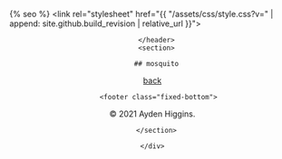 <!DOCTYPE html>
<html lang="{{ site.lang | default: "en-UK" }}">
  <head>
    <meta charset="UTF-8">
    <meta http-equiv="X-UA-Compatible" content="IE=edge">
    <meta name="viewport" content="width=device-width, initial-scale=1">

<!-- Global site tag (gtag.js) - Google Analytics -->
<script async src="https://www.googletagmanager.com/gtag/js?id=G-KXLR1GHML2"></script>
<script>
  window.dataLayer = window.dataLayer || [];
  function gtag(){dataLayer.push(arguments);}
  gtag('js', new Date());

  gtag('config', 'G-KXLR1GHML2');
</script> 

{% seo %}
    <link rel="stylesheet" href="{{ "/assets/css/style.css?v=" | append: site.github.build_revision | relative_url }}">
    <!--[if lt IE 9]>
    <script src="https://cdnjs.cloudflare.com/ajax/libs/html5shiv/3.7.3/html5shiv.min.js"></script>
    <![endif]-->
  </head>
  <body>
    <div class="wrapper">
      <header>


      </header>
      <section>

      ## mosquito

[back](./)

       <footer class="fixed-bottom">
  <div class="container mt-0">
    &copy; 2021 Ayden Higgins.
  </div>
</footer> 

      </section>

    </div>


  </body>
</html>


